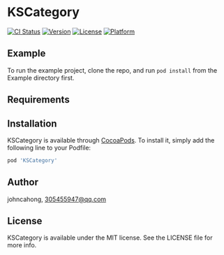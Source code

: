 # KSCategory

[![CI Status](https://img.shields.io/travis/johncahong/KSCategory.svg?style=flat)](https://travis-ci.org/johncahong/KSCategory)
[![Version](https://img.shields.io/cocoapods/v/KSCategory.svg?style=flat)](https://cocoapods.org/pods/KSCategory)
[![License](https://img.shields.io/cocoapods/l/KSCategory.svg?style=flat)](https://cocoapods.org/pods/KSCategory)
[![Platform](https://img.shields.io/cocoapods/p/KSCategory.svg?style=flat)](https://cocoapods.org/pods/KSCategory)

## Example

To run the example project, clone the repo, and run `pod install` from the Example directory first.

## Requirements

## Installation

KSCategory is available through [CocoaPods](https://cocoapods.org). To install
it, simply add the following line to your Podfile:

```ruby
pod 'KSCategory'
```

## Author

johncahong, 305455947@qq.com

## License

KSCategory is available under the MIT license. See the LICENSE file for more info.
